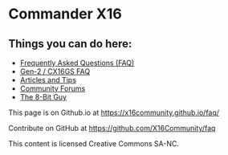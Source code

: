 # Commander X16
## Things you can do here:

* [Frequently Asked Questions (FAQ)](faq.md)
* [Gen-2 / CX16GS FAQ](gs-faq.md)
* [Articles and Tips](articles/index.md)
* [Community Forums](https://cx16forum.com)
* [The 8-Bit Guy](https://www.the8bitguy.com/)

This page is on Github.io at https://x16community.github.io/faq/

Contribute on GitHub at https://github.com/X16Community/faq

This content is licensed Creative Commons SA-NC.
